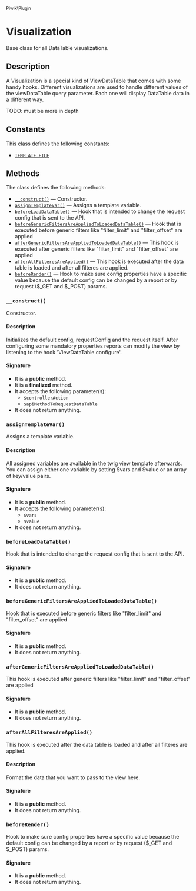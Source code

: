 <small>Piwik\Plugin</small>

Visualization
=============

Base class for all DataTable visualizations.

Description
-----------

A Visualization is a special kind of ViewDataTable that comes with some
handy hooks. Different visualizations are used to handle different values of the viewDataTable query parameter.
Each one will display DataTable data in a different way.

TODO: must be more in depth


Constants
---------

This class defines the following constants:

- [`TEMPLATE_FILE`](#TEMPLATE_FILE)

Methods
-------

The class defines the following methods:

- [`__construct()`](#__construct) &mdash; Constructor.
- [`assignTemplateVar()`](#assignTemplateVar) &mdash; Assigns a template variable.
- [`beforeLoadDataTable()`](#beforeLoadDataTable) &mdash; Hook that is intended to change the request config that is sent to the API.
- [`beforeGenericFiltersAreAppliedToLoadedDataTable()`](#beforeGenericFiltersAreAppliedToLoadedDataTable) &mdash; Hook that is executed before generic filters like "filter_limit" and "filter_offset" are applied
- [`afterGenericFiltersAreAppliedToLoadedDataTable()`](#afterGenericFiltersAreAppliedToLoadedDataTable) &mdash; This hook is executed after generic filters like "filter_limit" and "filter_offset" are applied
- [`afterAllFilteresAreApplied()`](#afterAllFilteresAreApplied) &mdash; This hook is executed after the data table is loaded and after all filteres are applied.
- [`beforeRender()`](#beforeRender) &mdash; Hook to make sure config properties have a specific value because the default config can be changed by a report or by request ($_GET and $_POST) params.

### `__construct()` <a name="__construct"></a>

Constructor.

#### Description

Initializes the default config, requestConfig and the request itself. After configuring some
mandatory properties reports can modify the view by listening to the hook 'ViewDataTable.configure'.

#### Signature

- It is a **public** method.
- It is a **finalized** method.
- It accepts the following parameter(s):
    - `$controllerAction`
    - `$apiMethodToRequestDataTable`
- It does not return anything.

### `assignTemplateVar()` <a name="assignTemplateVar"></a>

Assigns a template variable.

#### Description

All assigned variables are available in the twig view template afterwards. You can
assign either one variable by setting $vars and $value or an array of key/value pairs.

#### Signature

- It is a **public** method.
- It accepts the following parameter(s):
    - `$vars`
    - `$value`
- It does not return anything.

### `beforeLoadDataTable()` <a name="beforeLoadDataTable"></a>

Hook that is intended to change the request config that is sent to the API.

#### Signature

- It is a **public** method.
- It does not return anything.

### `beforeGenericFiltersAreAppliedToLoadedDataTable()` <a name="beforeGenericFiltersAreAppliedToLoadedDataTable"></a>

Hook that is executed before generic filters like "filter_limit" and "filter_offset" are applied

#### Signature

- It is a **public** method.
- It does not return anything.

### `afterGenericFiltersAreAppliedToLoadedDataTable()` <a name="afterGenericFiltersAreAppliedToLoadedDataTable"></a>

This hook is executed after generic filters like "filter_limit" and "filter_offset" are applied

#### Signature

- It is a **public** method.
- It does not return anything.

### `afterAllFilteresAreApplied()` <a name="afterAllFilteresAreApplied"></a>

This hook is executed after the data table is loaded and after all filteres are applied.

#### Description

Format the data that you want to pass to the view here.

#### Signature

- It is a **public** method.
- It does not return anything.

### `beforeRender()` <a name="beforeRender"></a>

Hook to make sure config properties have a specific value because the default config can be changed by a report or by request ($_GET and $_POST) params.

#### Signature

- It is a **public** method.
- It does not return anything.

